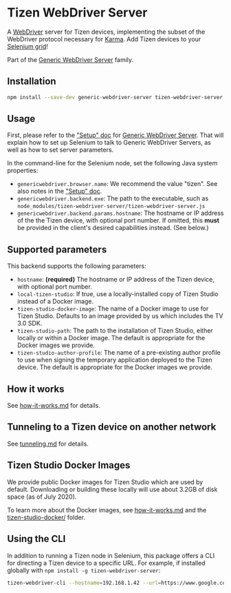 # Tizen WebDriver Server

A [WebDriver][] server for Tizen devices, implementing the subset of the
WebDriver protocol necessary for [Karma][].  Add Tizen devices to your
[Selenium grid][]!

Part of the [Generic WebDriver Server][] family.


## Installation

```sh
npm install --save-dev generic-webdriver-server tizen-webdriver-server
```


## Usage

First, please refer to the ["Setup" doc][] for [Generic WebDriver Server][].
That will explain how to set up Selenium to talk to Generic WebDriver Servers,
as well as how to set server parameters.

In the command-line for the Selenium node, set the following Java system
properties:

 - `genericwebdriver.browser.name`: We recommend the value "tizen".  See also
   notes in the ["Setup" doc][].
 - `genericwebdriver.backend.exe`: The path to the executable, such as
   `node_modules/tizen-webdriver-server/tizen-webdriver-server.js`
 - `genericwebdriver.backend.params.hostname`: The hostname or IP address of the
   the Tizen device, with optional port number.  If omitted, this **must** be
   provided in the client's desired capabilities instead.  (See below.)


## Supported parameters

This backend supports the following parameters:

 - `hostname`: **(required)** The hostname or IP address of the Tizen device,
   with optional port number.
 - `local-tizen-studio`: If true, use a locally-installed copy of Tizen Studio
   instead of a Docker image.
 - `tizen-studio-docker-image`: The name of a Docker image to use for Tizen
   Studio.  Defaults to an image provided by us which includes the TV 3.0 SDK.
 - `tizen-studio-path`: The path to the installation of Tizen Studio, either
   locally or within a Docker image.  The default is appropriate for the Docker
   images we provide.
 - `tizen-studio-author-profile`: The name of a pre-existing author profile to
   use when signing the temporary application deployed to the Tizen device.  The
   default is appropriate for the Docker images we provide.


## How it works

See [how-it-works.md](how-it-works.md) for details.


## Tunneling to a Tizen device on another network

See [tunneling.md](tunneling.md) for details.


## Tizen Studio Docker Images

We provide public Docker images for Tizen Studio which are used by default.
Downloading or building these locally will use about 3.2GB of disk space (as of
July 2020).

To learn more about the Docker images, see [how-it-works.md](how-it-works.md)
and the [tizen-studio-docker/](tizen-studio-docker/) folder.


## Using the CLI

In addition to running a Tizen node in Selenium, this package offers a CLI for
directing a Tizen device to a specific URL.  For example, if installed globally
with `npm install -g tizen-webdriver-server`:

```sh
tizen-webdriver-cli --hostname=192.168.1.42 --url=https://www.google.com/
```


[Generic WebDriver Server]: https://github.com/google/generic-webdriver-server
[Karma]: https://karma-runner.github.io/
[Selenium grid]: https://www.selenium.dev/documentation/en/grid/
["Setup" doc]: https://github.com/google/generic-webdriver-server/blob/master/setup.md
[WebDriver]: https://www.w3.org/TR/webdriver2/
